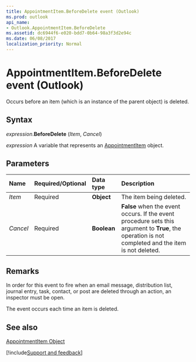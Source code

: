 ```yaml
---
title: AppointmentItem.BeforeDelete event (Outlook)
ms.prod: outlook
api_name:
- Outlook.AppointmentItem.BeforeDelete
ms.assetid: dc6944f6-e020-bdd7-0b64-98a3f3d2e94c
ms.date: 06/08/2017
localization_priority: Normal
---
```



# AppointmentItem.BeforeDelete event (Outlook)

Occurs before an item (which is an instance of the parent object) is deleted.


## Syntax

_expression_.**BeforeDelete** (_Item_, _Cancel_)

_expression_ A variable that represents an [AppointmentItem](Outlook.AppointmentItem.md) object.


## Parameters



|Name|Required/Optional|Data type|Description|
|:-----|:-----|:-----|:-----|
| _Item_|Required| **Object**|The item being deleted.|
| _Cancel_|Required| **Boolean**| **False** when the event occurs. If the event procedure sets this argument to **True**, the operation is not completed and the item is not deleted.|

## Remarks

In order for this event to fire when an email message, distribution list, journal entry, task, contact, or post are deleted through an action, an inspector must be open.

The event occurs each time an item is deleted.


## See also


[AppointmentItem Object](Outlook.AppointmentItem.md)

[!include[Support and feedback](~/includes/feedback-boilerplate.md)]